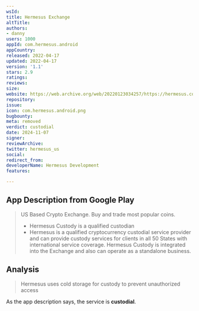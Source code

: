 ```yaml
---
wsId: 
title: Hermesus Exchange
altTitle: 
authors:
- danny
users: 1000
appId: com.hermesus.android
appCountry: 
released: 2022-04-17
updated: 2022-04-17
version: '1.1'
stars: 2.9
ratings: 
reviews: 
size: 
website: https://web.archive.org/web/20220123034257/https://hermesus.com/
repository: 
issue: 
icon: com.hermesus.android.png
bugbounty: 
meta: removed
verdict: custodial
date: 2024-11-07
signer: 
reviewArchive: 
twitter: hermesus_us
social: 
redirect_from: 
developerName: Hermesus Development
features: 

---
```


## App Description from Google Play 

> US Based Crypto Exchange. Buy and trade most popular coins.
> - Hermesus Custody is a qualified custodian
> - Hermesus is a qualified cryptocurrency custodial service provider and can provide custody services for clients in all 50 States with international service coverage. Hermesus Custody is integrated into the Exchange and also can operate as a standalone business.

## Analysis 

> Hermesus uses cold storage for custody to prevent unauthorized access

As the app description says, the service is **custodial**.

